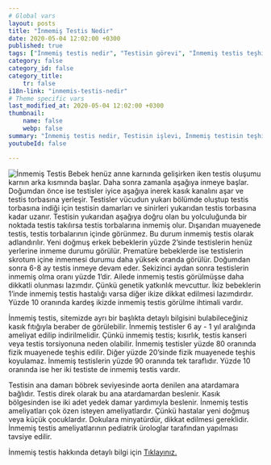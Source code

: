 ```yaml
---
# Global vars
layout: posts
title: "İnmemiş Testis Nedir"
date: 2020-05-04 12:02:00 +0300
published: true
tags: ["İnmemiş testis nedir", "Testisin görevi", "İnmemiş testis teşhisi", "Mahcup testis", "İnmemiş testis muayene", "İnmemiş testis ameliyatı", "İnmemiş testis ameliyat teknikleri", "inmemiş testis" , "inmemiş testis laparoskopi" , "utangaç testis" , "retraktil testis" , "ele gelmeyen testis" , "inmemiş testis neden indirilir" , "inmemiş testis nedeni" , "inmemiş testis kısırlık" , "inmemiş testis kanser" , "inmemiş testis torsiyonu" , "inmemiş testis ilaç" , "inmemiş testis tedavi" , "inmemiş testis çözüm" , "orşiopeksi" , "fowler-stephens" , "damarı kesilmeden inmemiş testis ameliyatı" , "başarısız inmemiş testis ameliyatı" , "başarısız inmemiş testis" , "re-do inmemiş testis"]
category: false
category_id: false
category_title:
    tr: false
i18n-link: "inmemis-testis-nedir"
# Theme specific vars
last_modified_at: 2020-05-04 12:02:00 +0300
thumbnail:
    name: false
    webp: false
summary: "İnmemiş testis nedir, Testisin işlevi, İnmemiş testisin teşhisi, Mahcup testis, İnmemiş testiste fizik muayene, İnmemiş testis ameliyatı ve ameliyat teknikleri, Başarısız operasyonla indirilememiş testisler nasıl indirilir?, İndirilemeyen testis var mıdır?"
youtubeId: false

---
```






![İnmemiş Testis](/assets/img/inmemistestisnedir.jpeg)
Bebek henüz anne karnında gelişirken iken testis oluşumu karnın arka kısmında başlar. Daha sonra zamanla aşağıya inmeye başlar.  Doğumdan önce ise testisler iyice aşağıya inerek kasık kanalını aşar ve testis torbasına yerleşir. Testisler vücudun yukarı bölümde oluştup testis torbasına indiği için testisin damarları ve sinirleri yukarıdan testis torbasına kadar uzanır. Testisin yukarıdan aşağıya doğru olan bu yolculuğunda bir noktada testis takılırsa testis torbalarına inmemiş olur. Dışarıdan muayenede testis, testis torbalarının içinde görünmez. Bu durum inmemiş testis olarak adlandırılır. Yeni doğmuş erkek bebeklerin yüzde 2’sinde testislerin henüz yerlerine inmeme durumu görülür. Prematüre bebeklerde ise testislerin skrotum içine inmemesi durumu daha yüksek oranda görülür.  Doğumdan sonra 6-8 ay testis inmeye devam eder. Sekizinci aydan sonra testislerin inmemiş olma oranı yüzde 1’dir. Ailede inmemiş testis görülmüşse daha dikkatli olunması lazımdır. Çünkü genetik yatkınlık mevcuttur. İkiz bebeklerin 1’inde inmemiş testis hastalığı varsa diğer ikize dikkat edilmesi lazımdırdır. Yüzde 10 oranında kardeş ikizde inmemiş testis görülme ihtimali vardır.

İnmemiş testis, sitemizde ayrı bir başlıkta detaylı bilgisini bulabileceğiniz kasık fıtığıyla beraber de görülebilir. İnmemiş testisler 6 ay - 1 yıl aralığında ameliyat edilip indirilmelidir. Çünkü inmemiş testis; kısırlık, testis kanseri veya testis torsiyonuna neden olabilir. İnmemiş testisler yüzde 80 oranında fizik muayenede teşhis edilir. Diğer yüzde 20’sinde fizik muayenede teşhis koyulamaz. İnmemiş testislerin yüzde 90 oranında tek taraflıdır. Yüzde 10 oranında ise her iki testiste de inmemiş testis vardır.

Testisin ana damarı böbrek seviyesinde aorta denilen ana atardamara bağlıdır. Testis direk olarak bu ana atardamardan beslenir. Kasık bölgesinden ise iki adet yedek damar yardımıyla beslenir. İnmemiş testis ameliyatları çok özen isteyen ameliyatlardır. Çünkü hastalar yeni doğmuş veya küçük çocuklardır. Dokulara minyatürdür, dikkat edilmesi gereklidir. İnmemiş testis ameliyatlarının pediatrik ürologlar tarafından yapılması tavsiye edilir.



İnmemiş testis hakkında detaylı bilgi için [Tıklayınız.](https://www.onoluroloji.com/inmemis-testis)
